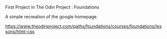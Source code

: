 First Project in The Odin Project : Foundations

A simple recreation of the google homepage.

https://www.theodinproject.com/paths/foundations/courses/foundations/lessons/html-css
